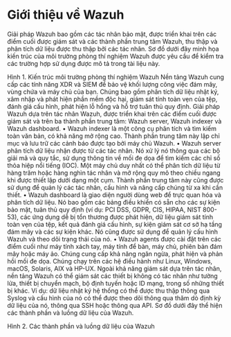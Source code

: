 # Giới thiệu về Wazuh
Giải pháp Wazuh bao gồm các tác nhân bảo mật, được triển khai trên các điểm cuối được giám sát và các thành phần trung tâm Wazuh, thu thập và phân tích dữ liệu được thu thập bởi các tác nhân.
Sơ đồ dưới đây minh họa kiến trúc của môi trường phòng thí nghiệm Wazuh được yêu cầu để kiểm tra các trường hợp sử dụng được mô tả trong tài liệu này.

Hình 1. Kiến trúc môi trường phòng thí nghiệm Wazuh
Nền tảng Wazuh cung cấp các tính năng XDR và SIEM để bảo vệ khối lượng công việc đám mây, vùng chứa và máy chủ của bạn. Chúng bao gồm phân tích dữ liệu nhật ký, xâm nhập và phát hiện phần mềm độc hại, giám sát tính toàn vẹn của tệp, đánh giá cấu hình, phát hiện lỗ hổng và hỗ trợ tuân thủ quy định.
Giải pháp Wazuh dựa trên tác nhân Wazuh, được triển khai trên các điểm cuối được giám sát và trên ba thành phần trung tâm: Wazuh server, Wazuh indexer và Wazuh dashboard.
•	Wazuh indexer là một công cụ phân tích và tìm kiếm toàn văn bản, có khả năng mở rộng cao. Thành phần trung tâm này lập chỉ mục và lưu trữ các cảnh báo được tạo bởi máy chủ Wazuh.
•	Wazuh server phân tích dữ liệu nhận được từ các tác nhân. Nó xử lý nó thông qua các bộ giải mã và quy tắc, sử dụng thông tin về mối đe dọa để tìm kiếm các chỉ số thỏa hiệp nổi tiếng (IOC). Một máy chủ duy nhất có thể phân tích dữ liệu từ hàng trăm hoặc hàng nghìn tác nhân và mở rộng quy mô theo chiều ngang khi được thiết lập dưới dạng một cụm. Thành phần trung tâm này cũng được sử dụng để quản lý các tác nhân, cấu hình và nâng cấp chúng từ xa khi cần thiết.
•	Wazuh dashboard là giao diện người dùng web để trực quan hóa và phân tích dữ liệu. Nó bao gồm các bảng điều khiển có sẵn cho các sự kiện bảo mật, tuân thủ quy định (ví dụ: PCI DSS, GDPR, CIS, HIPAA, NIST 800-53), các ứng dụng dễ bị tổn thương được phát hiện, dữ liệu giám sát tính toàn vẹn của tệp, kết quả đánh giá cấu hình, sự kiện giám sát cơ sở hạ tầng đám mây và các sự kiện khác. Nó cũng được sử dụng để quản lý cấu hình Wazuh và theo dõi trạng thái của nó.
•	Wazuh agents được cài đặt trên các điểm cuối như máy tính xách tay, máy tính để bàn, máy chủ, phiên bản đám mây hoặc máy ảo. Chúng cung cấp khả năng ngăn ngừa, phát hiện và phản hồi mối đe dọa. Chúng chạy trên các hệ điều hành như Linux, Windows, macOS, Solaris, AIX và HP-UX.
Ngoài khả năng giám sát dựa trên tác nhân, nền tảng Wazuh có thể giám sát các thiết bị không có tác nhân như tường lửa, thiết bị chuyển mạch, bộ định tuyến hoặc ID mạng, trong số những thiết bị khác. Ví dụ: dữ liệu nhật ký hệ thống có thể được thu thập thông qua Syslog và cấu hình của nó có thể được theo dõi thông qua thăm dò định kỳ dữ liệu của nó, thông qua SSH hoặc thông qua API.
Sơ đồ dưới đây thể hiện các thành phần và luồng dữ liệu của Wazuh.
 
Hình 2. Các thành phần và luồng dữ liệu của Wazuh
